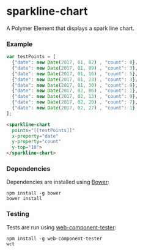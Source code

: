 # sparkline-chart
A Polymer Element that displays a spark line chart.

### Example

```js
var testPoints = [
  {"date": new Date(2017, 01, 02) , "count": 0},
  {"date": new Date(2017, 01, 09) , "count": 3},
  {"date": new Date(2017, 01, 16) , "count": 5},
  {"date": new Date(2017, 01, 23) , "count": 3},
  {"date": new Date(2017, 01, 30) , "count": 9},
  {"date": new Date(2017, 02, 06) , "count": 1},
  {"date": new Date(2017, 02, 13) , "count": 9},
  {"date": new Date(2017, 02, 20) , "count": 7},
  {"date": new Date(2017, 02, 27) , "count": 1}
];
```

```html
<sparkline-chart
  points="[[testPoints]]"
  x-property="date"
  y-property="count"
  y-top="10">
</sparkline-chart>
```

### Dependencies

Dependencies are installed using [Bower](http://bower.io/):

    npm install -g bower
    bower install

### Testing

Tests are run using [web-component-tester](https://github.com/Polymer/web-component-tester):

    npm install -g web-component-tester
    wct
